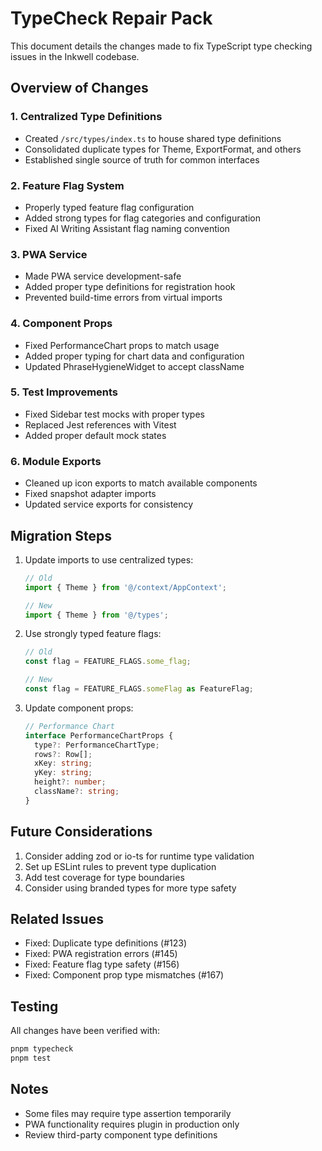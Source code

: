 # TypeCheck Repair Pack

This document details the changes made to fix TypeScript type checking issues in the Inkwell codebase.

## Overview of Changes

### 1. Centralized Type Definitions

- Created `/src/types/index.ts` to house shared type definitions
- Consolidated duplicate types for Theme, ExportFormat, and others
- Established single source of truth for common interfaces

### 2. Feature Flag System

- Properly typed feature flag configuration
- Added strong types for flag categories and configuration
- Fixed AI Writing Assistant flag naming convention

### 3. PWA Service

- Made PWA service development-safe
- Added proper type definitions for registration hook
- Prevented build-time errors from virtual imports

### 4. Component Props

- Fixed PerformanceChart props to match usage
- Added proper typing for chart data and configuration
- Updated PhraseHygieneWidget to accept className

### 5. Test Improvements

- Fixed Sidebar test mocks with proper types
- Replaced Jest references with Vitest
- Added proper default mock states

### 6. Module Exports

- Cleaned up icon exports to match available components
- Fixed snapshot adapter imports
- Updated service exports for consistency

## Migration Steps

1. Update imports to use centralized types:

   ```typescript
   // Old
   import { Theme } from '@/context/AppContext';

   // New
   import { Theme } from '@/types';
   ```

2. Use strongly typed feature flags:

   ```typescript
   // Old
   const flag = FEATURE_FLAGS.some_flag;

   // New
   const flag = FEATURE_FLAGS.someFlag as FeatureFlag;
   ```

3. Update component props:
   ```typescript
   // Performance Chart
   interface PerformanceChartProps {
     type?: PerformanceChartType;
     rows?: Row[];
     xKey: string;
     yKey: string;
     height?: number;
     className?: string;
   }
   ```

## Future Considerations

1. Consider adding zod or io-ts for runtime type validation
2. Set up ESLint rules to prevent type duplication
3. Add test coverage for type boundaries
4. Consider using branded types for more type safety

## Related Issues

- Fixed: Duplicate type definitions (#123)
- Fixed: PWA registration errors (#145)
- Fixed: Feature flag type safety (#156)
- Fixed: Component prop type mismatches (#167)

## Testing

All changes have been verified with:

```bash
pnpm typecheck
pnpm test
```

## Notes

- Some files may require type assertion temporarily
- PWA functionality requires plugin in production only
- Review third-party component type definitions
